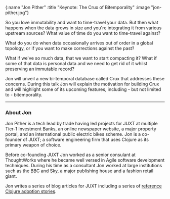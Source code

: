 {:name  "Jon Pither"
 :title "Keynote: The Crux of Bitemporality"
 :image "jon-pither.jpg"}

So you love immutability and want to time-travel your data. But then what happens when the data grows in size and you're integrating it from various upstream sources? What value of time do you want to time-travel against?

What do you do when data occasionally arrives out of order in a global topology, or if you want to make corrections against the past?

What if we've so much data, that we want to start compacting it? What if some of that data is personal data and we need to get rid of it whilst preserving an immutable record?

Jon will unveil a new bi-temporal database called Crux that addresses these concerns. During this talk Jon will explain the motivation for building Crux and will highlight some of its upcoming features, including - but not limited to - bitemporality.

---

### About Jon

Jon Pither is a tech lead by trade having led projects for JUXT at multiple Tier-1 Investment Banks, an online newspaper website, a major property portal, and an international public electric bikes scheme. Jon is a co-founder of JUXT; a software engineering firm that uses Clojure as its primary weapon of choice.

Before co-founding JUXT Jon worked as a senior consulant at ThoughtWorks where he became well versed in Agile software development techniques. During his time as a consultant Jon worked at large institutions such as the BBC and Sky, a major publishing house and a fashion retail giant.

Jon writes a series of blog articles for JUXT including a series of [reference Clojure adoption stories](https://juxt.pro/clojure-in.html).

